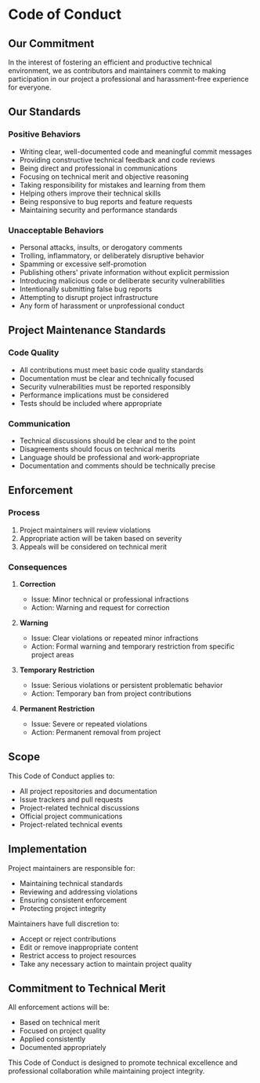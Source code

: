 # Code of Conduct

## Our Commitment

In the interest of fostering an efficient and productive technical environment, we as contributors and maintainers commit to making participation in our project a professional and harassment-free experience for everyone.

## Our Standards

### Positive Behaviors
- Writing clear, well-documented code and meaningful commit messages
- Providing constructive technical feedback and code reviews
- Being direct and professional in communications
- Focusing on technical merit and objective reasoning
- Taking responsibility for mistakes and learning from them
- Helping others improve their technical skills
- Being responsive to bug reports and feature requests
- Maintaining security and performance standards

### Unacceptable Behaviors
- Personal attacks, insults, or derogatory comments
- Trolling, inflammatory, or deliberately disruptive behavior
- Spamming or excessive self-promotion
- Publishing others' private information without explicit permission
- Introducing malicious code or deliberate security vulnerabilities
- Intentionally submitting false bug reports
- Attempting to disrupt project infrastructure
- Any form of harassment or unprofessional conduct

## Project Maintenance Standards

### Code Quality
- All contributions must meet basic code quality standards
- Documentation must be clear and technically focused
- Security vulnerabilities must be reported responsibly
- Performance implications must be considered
- Tests should be included where appropriate

### Communication
- Technical discussions should be clear and to the point
- Disagreements should focus on technical merits
- Language should be professional and work-appropriate
- Documentation and comments should be technically precise

## Enforcement

### Process
1. Project maintainers will review violations
2. Appropriate action will be taken based on severity
3. Appeals will be considered on technical merit

### Consequences
1. **Correction**
   - Issue: Minor technical or professional infractions
   - Action: Warning and request for correction

2. **Warning**
   - Issue: Clear violations or repeated minor infractions
   - Action: Formal warning and temporary restriction from specific project areas

3. **Temporary Restriction**
   - Issue: Serious violations or persistent problematic behavior
   - Action: Temporary ban from project contributions

4. **Permanent Restriction**
   - Issue: Severe or repeated violations
   - Action: Permanent removal from project

## Scope

This Code of Conduct applies to:
- All project repositories and documentation
- Issue trackers and pull requests
- Project-related technical discussions
- Official project communications
- Project-related technical events

## Implementation

Project maintainers are responsible for:
- Maintaining technical standards
- Reviewing and addressing violations
- Ensuring consistent enforcement
- Protecting project integrity

Maintainers have full discretion to:
- Accept or reject contributions
- Edit or remove inappropriate content
- Restrict access to project resources
- Take any necessary action to maintain project quality

## Commitment to Technical Merit

All enforcement actions will be:
- Based on technical merit
- Focused on project quality
- Applied consistently
- Documented appropriately

This Code of Conduct is designed to promote technical excellence and professional collaboration while maintaining project integrity. 